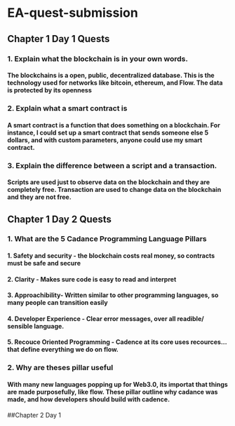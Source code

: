 # EA-quest-submission
## Chapter 1 Day 1 Quests
### 1. Explain what the blockchain is in your own words.
#### The blockchains is a open, public, decentralized database. This is the technology used for networks like bitcoin, ethereum, and Flow. The data is protected by its openness
### 2. Explain what a smart contract is
#### A smart contract is a function that does something on a blockchain. For instance, I could set up a smart contract that sends someone else 5 dollars, and with custom parameters, anyone could use my smart contract.
### 3. Explain the difference between a script and a transaction.
#### Scripts are used just to observe data on the blockchain and they are completely free. Transaction are used to change data on the blockchain and they are not free.
## Chapter 1 Day 2 Quests
### 1. What are the 5 Cadance Programming Language Pillars
#### 1. Safety and security - the blockchain costs real money, so contracts must be safe and secure
#### 2. Clarity - Makes sure code is easy to read and interpret
#### 3. Approachibility- Written similar to other programming languages, so many people can transition easily
#### 4. Developer Experience - Clear error messages, over all readible/ sensible language.
#### 5. Recouce Oriented Programming - Cadence at its core uses recources... that define everything we do on flow. 
### 2. Why are theses pillar useful
#### With many new languages popping up for Web3.0, its importat that things are made purposefully, like flow. These pillar outline why cadance was made, and how developers should build with cadence.
##Chapter 2 Day 1
### <img> 
